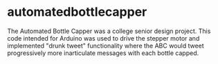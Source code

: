 # automatedbottlecapper
The Automated Bottle Capper was a college senior design project. This code intended for Arduino was used to drive the stepper motor and implemented "drunk tweet" functionality where the ABC would tweet progressively more inarticulate messages with each bottle capped.
